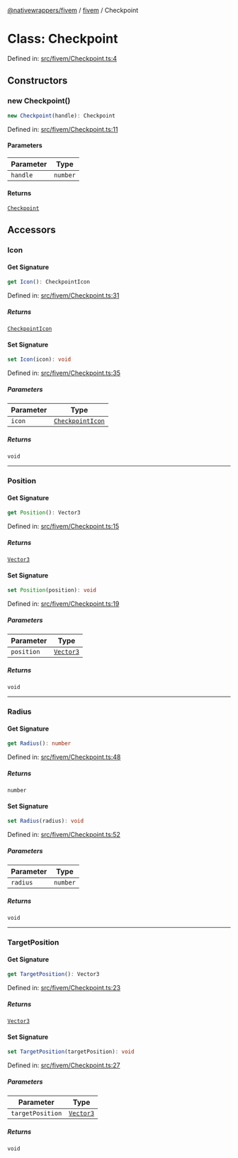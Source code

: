[@nativewrappers/fivem](../../README.md) / [fivem](../README.md) / Checkpoint

# Class: Checkpoint

Defined in: [src/fivem/Checkpoint.ts:4](https://github.com/nativewrappers/nativewrappers/blob/91f5faba0ec3a416ffe852da10ae535e5abf14fa/src/fivem/Checkpoint.ts#L4)

## Constructors

### new Checkpoint()

```ts
new Checkpoint(handle): Checkpoint
```

Defined in: [src/fivem/Checkpoint.ts:11](https://github.com/nativewrappers/nativewrappers/blob/91f5faba0ec3a416ffe852da10ae535e5abf14fa/src/fivem/Checkpoint.ts#L11)

#### Parameters

| Parameter | Type |
| ------ | ------ |
| `handle` | `number` |

#### Returns

[`Checkpoint`](Checkpoint.md)

## Accessors

### Icon

#### Get Signature

```ts
get Icon(): CheckpointIcon
```

Defined in: [src/fivem/Checkpoint.ts:31](https://github.com/nativewrappers/nativewrappers/blob/91f5faba0ec3a416ffe852da10ae535e5abf14fa/src/fivem/Checkpoint.ts#L31)

##### Returns

[`CheckpointIcon`](../enumerations/CheckpointIcon.md)

#### Set Signature

```ts
set Icon(icon): void
```

Defined in: [src/fivem/Checkpoint.ts:35](https://github.com/nativewrappers/nativewrappers/blob/91f5faba0ec3a416ffe852da10ae535e5abf14fa/src/fivem/Checkpoint.ts#L35)

##### Parameters

| Parameter | Type |
| ------ | ------ |
| `icon` | [`CheckpointIcon`](../enumerations/CheckpointIcon.md) |

##### Returns

`void`

***

### Position

#### Get Signature

```ts
get Position(): Vector3
```

Defined in: [src/fivem/Checkpoint.ts:15](https://github.com/nativewrappers/nativewrappers/blob/91f5faba0ec3a416ffe852da10ae535e5abf14fa/src/fivem/Checkpoint.ts#L15)

##### Returns

[`Vector3`](Vector3.md)

#### Set Signature

```ts
set Position(position): void
```

Defined in: [src/fivem/Checkpoint.ts:19](https://github.com/nativewrappers/nativewrappers/blob/91f5faba0ec3a416ffe852da10ae535e5abf14fa/src/fivem/Checkpoint.ts#L19)

##### Parameters

| Parameter | Type |
| ------ | ------ |
| `position` | [`Vector3`](Vector3.md) |

##### Returns

`void`

***

### Radius

#### Get Signature

```ts
get Radius(): number
```

Defined in: [src/fivem/Checkpoint.ts:48](https://github.com/nativewrappers/nativewrappers/blob/91f5faba0ec3a416ffe852da10ae535e5abf14fa/src/fivem/Checkpoint.ts#L48)

##### Returns

`number`

#### Set Signature

```ts
set Radius(radius): void
```

Defined in: [src/fivem/Checkpoint.ts:52](https://github.com/nativewrappers/nativewrappers/blob/91f5faba0ec3a416ffe852da10ae535e5abf14fa/src/fivem/Checkpoint.ts#L52)

##### Parameters

| Parameter | Type |
| ------ | ------ |
| `radius` | `number` |

##### Returns

`void`

***

### TargetPosition

#### Get Signature

```ts
get TargetPosition(): Vector3
```

Defined in: [src/fivem/Checkpoint.ts:23](https://github.com/nativewrappers/nativewrappers/blob/91f5faba0ec3a416ffe852da10ae535e5abf14fa/src/fivem/Checkpoint.ts#L23)

##### Returns

[`Vector3`](Vector3.md)

#### Set Signature

```ts
set TargetPosition(targetPosition): void
```

Defined in: [src/fivem/Checkpoint.ts:27](https://github.com/nativewrappers/nativewrappers/blob/91f5faba0ec3a416ffe852da10ae535e5abf14fa/src/fivem/Checkpoint.ts#L27)

##### Parameters

| Parameter | Type |
| ------ | ------ |
| `targetPosition` | [`Vector3`](Vector3.md) |

##### Returns

`void`
